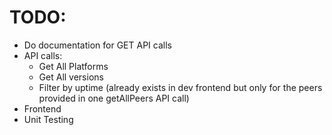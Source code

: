 # TODO:
* Do documentation for GET API calls
* API calls:
  * Get All Platforms
  * Get All versions
  * Filter by uptime (already exists in dev frontend but only for the peers provided in one getAllPeers API call)
* Frontend
* Unit Testing
